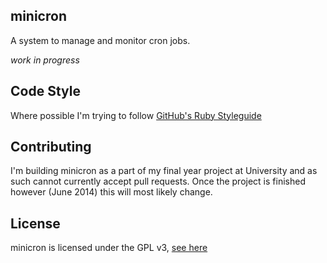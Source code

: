 minicron
---------

A system to manage and monitor cron jobs.

*work in progress*

Code Style
----------

Where possible I'm trying to follow [GitHub's Ruby Styleguide](https://github.com/styleguide/ruby "GitHub's Ruby Styleguide")

Contributing
------------

I'm building minicron as a part of my final year project at University and as such cannot currently accept pull requests. Once the project is finished however (June 2014) this will most likely change.

License
--------

minicron is licensed under the GPL v3, [see here](https://github.com/jamesrwhite/minicron/blob/master/LICENSE "see here")
